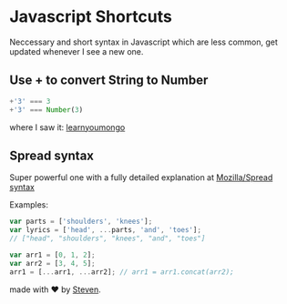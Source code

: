 # Javascript Shortcuts
Neccessary and short syntax in Javascript which are less common, get updated whenever I see a new one.

## Use + to convert String to Number
```js
+'3' === 3
+'3' === Number(3)
```
where I saw it: [learnyoumongo](https://github.com/evanlucas/learnyoumongo)

## Spread syntax
Super powerful one with a fully detailed explanation at [Mozilla/Spread syntax](https://developer.mozilla.org/en-US/docs/Web/JavaScript/Reference/Operators/Spread_operator)

Examples:
```js
var parts = ['shoulders', 'knees']; 
var lyrics = ['head', ...parts, 'and', 'toes']; 
// ["head", "shoulders", "knees", "and", "toes"]

var arr1 = [0, 1, 2];
var arr2 = [3, 4, 5];
arr1 = [...arr1, ...arr2]; // arr1 = arr1.concat(arr2);
```

made with :heart: by [Steven](https://github.com/iamstevendao).